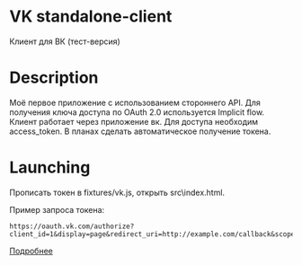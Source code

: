 # VK standalone-client

Клиент для ВК (тест-версия)

# Description

Моё первое приложение с использованием стороннего API.
Для получения ключа доступа по OAuth 2.0 используется Implicit flow. Клиент работает через приложение вк. Для доступа необходим access_token. В планах сделать автоматическое получение токена.

# Launching

Прописать токен в fixtures/vk.js, открыть src\index.html.

Пример запроса токена:
```
https://oauth.vk.com/authorize?client_id=1&display=page&redirect_uri=http://example.com/callback&scope=friends&response_type=token&v=5.80&state=123456
```
[Подробнее](https://vk.com/dev/implicit_flow_user) 